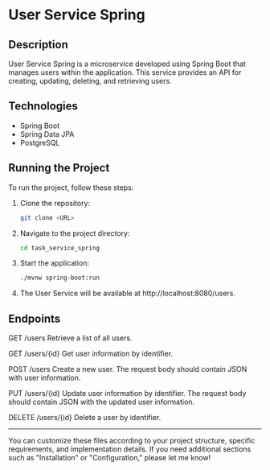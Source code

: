 # User Service Spring

## Description
User Service Spring is a microservice developed using Spring Boot that manages users within the application. This service provides an API for creating, updating, deleting, and retrieving users.

## Technologies
- Spring Boot
- Spring Data JPA
- PostgreSQL

## Running the Project
To run the project, follow these steps:
1. Clone the repository:
   ```bash
   git clone <URL>
2. Navigate to the project directory:
   ```bash
   cd task_service_spring
4. Start the application:
   ```bash
   ./mvnw spring-boot:run
5. The User Service will be available at http://localhost:8080/users.
   
## Endpoints
GET /users
Retrieve a list of all users.

GET /users/{id}
Get user information by identifier.

POST /users
Create a new user.
The request body should contain JSON with user information.

PUT /users/{id}
Update user information by identifier.
The request body should contain JSON with the updated user information.

DELETE /users/{id}
Delete a user by identifier.

---

You can customize these files according to your project structure, specific requirements, and implementation details. If you need additional sections such as "Installation" or "Configuration," please let me know!
